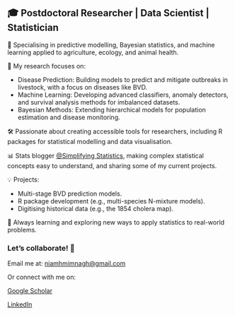 ## 🎓 Postdoctoral Researcher | Data Scientist | Statistician

📍 Specialising in predictive modelling, Bayesian statistics, and machine learning applied to agriculture, ecology, and animal health.

🔬 My research focuses on:

 * Disease Prediction: Building models to predict and mitigate outbreaks in livestock, with a focus on diseases like BVD.
 * Machine Learning: Developing advanced classifiers, anomaly detectors, and survival analysis methods for imbalanced datasets.
 * Bayesian Methods: Extending hierarchical models for population estimation and disease monitoring.
    
🛠️ Passionate about creating accessible tools for researchers, including R packages for statistical modelling and data visualisation.

📊 Stats blogger <a href="https://simplifyingstats.wordpress.com/">@Simplifying Statistics</a>, making complex statistical concepts easy to understand, and sharing some of my current projects.

💡 Projects:

  * Multi-stage BVD prediction models.
  * R package development (e.g., multi-species N-mixture models).
  * Digitising historical data (e.g., the 1854 cholera map).
    
🌱 Always learning and exploring new ways to apply statistics to real-world problems.



### Let’s collaborate! 🤝



Email me at: <a href="niamhmimnagh@gmail.com">niamhmimnagh@gmail.com</a>

Or connect with me on:

<a href="https://scholar.google.com/citations?user=UZsdnXQAAAAJ&hl=en&oi=ao">Google Scholar</a>

<a href="https://www.linkedin.com/in/niamh-mimnagh-b60492161/">LinkedIn</a>
